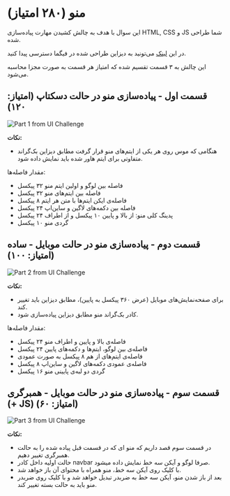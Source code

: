 # منو (۲۸۰ امتیاز)

این سوال با هدف به چالش کشیدن مهارت پیاده‌سازی HTML, CSS و JS شما طراحی شده. 

در این [لینک]([https://](https://www.figma.com/file/wgJd4CZdpGPqJVwBtAeWXi/Rahnema-College-Responsive-Navbar?type=design&node-id=10%3A2&mode=dev&t=stltkYebOG8TazgR-1)) می‌تونید به دیزاین طراحی شده در فیگما دسترسی پیدا کنید. 

این چالش به ۳ قسمت تقسیم شده که امتیاز هر قسمت به صورت مجزا محاسبه می‌شود.

## قسمت اول - پیاده‌سازی منو در حالت دسکتاپ (**امتیاز: ۱۲۰**)
![Part 1 from UI Challenge](https://github.com/RahnemaCollegee/frontend_challenge_1403/assets/9904514/bfd5b11a-ec8d-4342-9856-82883519cd78)

**نکات:**
- هنگامی که موس روی هر یکی از ایتم‌های منو قرار گرفت مطابق دیزاین بک‌گراند متفاوتی برای ایتم هاور شده باید نمایش داده شود.

مقدار فاصله‌ها:
- فاصله بین لوگو و اولین ایتم منو ۳۲ پیکسل
- فاصله بین ایتم‌های منو ۳۲ پیکسل
- فاصله‌ی ایکن‌ ایتم‌ها با متن هر ایتم ۸ پیکسل
- فاصله بین دکمه‌های لاگین و ساین‌اپ ۲۴ پیکسل
- پدینگ کلی منو: از بالا و پایین ۱۰ پیکسل و از اطراف ۲۴ پیکسل
- گردی منو ۱۰ پیکسل


## قسمت دوم - پیاده‌سازی منو در حالت موبایل - ساده (**امتیاز: ۱۰۰**)
![Part 2 from UI Challenge](https://github.com/RahnemaCollegee/frontend_challenge_1403/assets/9904514/e08f6eb5-2658-4f08-9234-2861c89e2d63)

**نکات:**
- برای صفحه‌نمایش‌های موبایل (عرض ۳۶۰ پیکسل به پایین)، مطابق دیزاین باید تغییر کند.
- کادر بک‌گراند منو مطابق دیزاین پیاده‌سازی شود.

مقدار فاصله‌ها:
- فاصله‌ی بالا و پایین و اطراف منو ۲۴ پیکسل
- فاصله‌ی بین لوگو، ایتم‌ها و دکمه‌های پایین ۲۴ پیکسل
- فاصله‌ی ایتم‌های از هم ۸ پیکسل به صورت عمودی
- فاصله‌ی عمودی دکمه‌های لاگین و ساین‌اپ ۸ پیکسل
- گردی دو لبه‌ی پایینی منو ۱۶ پیکسل


## قسمت سوم - پیاده‌سازی منو در حالت موبایل - همبرگری (+ JS) (**امتیاز: ۶۰**)
![Part 3 from UI Challenge](https://github.com/RahnemaCollegee/frontend_challenge_1403/assets/9904514/15724b0c-2a9f-4091-9212-ce2f99b64071)

**نکات:**
- در قسمت سوم قصد داریم که منو ای که در قسمت قبل پیاده‌ شده را به حالت همبرگری تغییر دهیم.
- حالت اولیه داخل کادر navbar صرفا لوگو و آیکن سه خط نمایش داده میشود. 
- با کلیک روی آیکن سه خط، منو همراه با محتوای آن باز خواهد شد.
- بعد از باز شدن منو، آیکن سه خط به ضربدر تبدیل خواهد شد و با کلیک روی ضربدر منو باید به حالت بسته تغییر کند.
